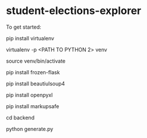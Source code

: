 # student-elections-explorer

To get started:

pip install virtualenv

virtualenv -p <PATH TO PYTHON 2> venv

source venv/bin/activate

pip install frozen-flask

pip install beautiulsoup4

pip install openpyxl

pip install markupsafe

cd backend

python generate.py
